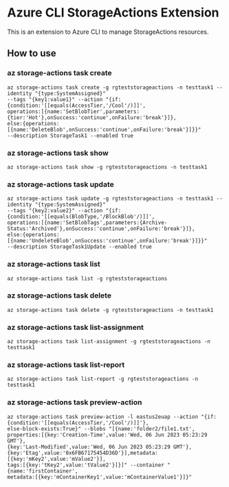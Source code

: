 # Azure CLI StorageActions Extension #
This is an extension to Azure CLI to manage StorageActions resources.

## How to use ##
### az storage-actions task create ###
```commandline
az storage-actions task create -g rgteststorageactions -n testtask1 --identity "{type:SystemAssigned}" 
--tags "{key1:value1}" --action "{if:{condition:'[[equals(AccessTier,'/Cool'/)]]',
operations:[{name:'SetBlobTier',parameters:{tier:'Hot'},onSuccess:'continue',onFailure:'break'}]},
else:{operations:[{name:'DeleteBlob',onSuccess:'continue',onFailure:'break'}]}}" 
--description StorageTask1 --enabled true
```

### az storage-actions task show ###
```commandline
az storage-actions task show -g rgteststorageactions -n testtask1
```

### az storage-actions task update ###
```commandline
az storage-actions task update -g rgteststorageactions -n testtask1 --identity "{type:SystemAssigned}" 
--tags "{key2:value2}" --action "{if:{condition:'[[equals(BlobType,'/BlockBlob'/)]]',
operations:[{name:'SetBlobTags',parameters:{Archive-Status:'Archived'},onSuccess:'continue',onFailure:'break'}]},
else:{operations:[{name:'UndeleteBlob',onSuccess:'continue',onFailure:'break'}]}}" 
--description StorageTask1Update --enabled true
```

### az storage-actions task list ###
```commandline
az storage-actions task list -g rgteststorageactions
```

### az storage-actions task delete ###
```commandline
az storage-actions task delete -g rgteststorageactions -n testtask1
```

### az storage-actions task list-assignment ###
```commandline
az storage-actions task list-assignment -g rgteststorageactions -n testtask1
```

### az storage-actions task list-report ###
```commandline
az storage-actions task list-report -g rgteststorageactions -n testtask1
```

### az storage-actions task preview-action ###
```commandline
az storage-actions task preview-action -l eastus2euap --action "{if:{condition:'[[equals(AccessTier,'/Cool'/)]]'},
else-block-exists:True}" --blobs "[{name:'folder2/file1.txt',
properties:[{key:'Creation-Time',value:'Wed, 06 Jun 2023 05:23:29 GMT'},
{key:'Last-Modified',value:'Wed, 06 Jun 2023 05:23:29 GMT'},
{key:'Etag',value:'0x6FB67175454D36D'}],metadata:[{key:'mKey2',value:'mValue2'}],
tags:[{key:'tKey2',value:'tValue2'}]}]" --container "{name:'firstContainer',
metadata:[{key:'mContainerKey1',value:'mContainerValue1'}]}"
```

